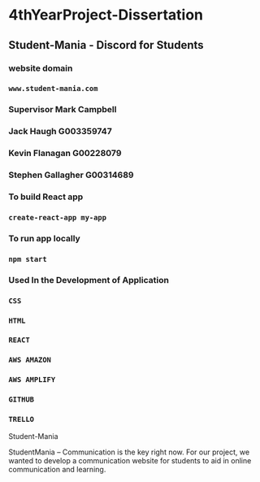 # 4thYearProject-Dissertation
## Student-Mania - Discord for Students

### website domain

### `www.student-mania.com`

### Supervisor Mark Campbell 

### Jack Haugh G003359747
### Kevin Flanagan G00228079
### Stephen Gallagher G00314689

### To build React app

### `create-react-app my-app`


### To run app locally

### `npm start`


### Used In the Development of Application

### `CSS`
### `HTML`
### `REACT`
### `AWS AMAZON`
### `AWS AMPLIFY`
### `GITHUB`
### `TRELLO`

Student-Mania 

StudentMania – Communication is the key right now. For our project, we wanted to develop a communication website for students to aid in online communication and learning. 


